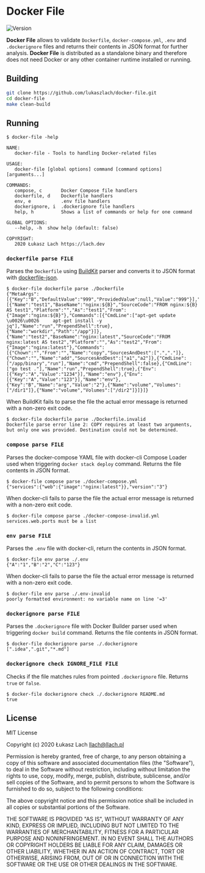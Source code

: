 # Docker File

![Version](https://img.shields.io/badge/version-1.0-lightgrey.svg?style=flat)

**Docker File** allows to validate `Dockerfile`, `docker-compose.yml`, `.env` and `.dockerignore` files and returns their contents in JSON format for further analysis. **Docker File** is distributed as a standalone binary and therefore does not need Docker or any other container runtime installed or running.

## Building

```bash
git clone https://github.com/lukaszlach/docker-file.git
cd docker-file
make clean-build
```

## Running

```
$ docker-file -help

NAME:
   docker-file - Tools to handling Docker-related files

USAGE:
   docker-file [global options] command [command options] [arguments...]

COMMANDS:
   compose, c       Docker Compose file handlers
   dockerfile, d    Dockerfile handlers
   env, e           .env file handlers
   dockerignore, i  .dockerignore file handlers
   help, h          Shows a list of commands or help for one command

GLOBAL OPTIONS:
   --help, -h  show help (default: false)

COPYRIGHT:
   2020 Łukasz Lach https://lach.dev
```

### `dockerfile parse FILE`

Parses the `Dockerfile` using [BuildKit](https://github.com/moby/buildkit) parser and converts it to JSON format with [dockerfile-json](https://github.com/keilerkonzept/dockerfile-json).

```
$ docker-file dockerfile parse ./Dockerfile
{"MetaArgs":[{"Key":"B","DefaultValue":"999","ProvidedValue":null,"Value":"999"}],"Stages":[{"Name":"test1","BaseName":"nginx:${B}","SourceCode":"FROM nginx:${B} AS test1","Platform":"","As":"test1","From":{"Image":"nginx:${B}"},"Commands":[{"CmdLine":["apt-get update \u0026\u0026     apt-get install -y jq"],"Name":"run","PrependShell":true},{"Name":"workdir","Path":"/app"}]},{"Name":"test2","BaseName":"nginx:latest","SourceCode":"FROM nginx:latest AS test2","Platform":"","As":"test2","From":{"Image":"nginx:latest"},"Commands":[{"Chown":"","From":"","Name":"copy","SourcesAndDest":[".","."]},{"Chown":"","Name":"add","SourcesAndDest":["a1","a2"]},{"CmdLine":["/app/binary","run"],"Name":"cmd","PrependShell":false},{"CmdLine":["go test ."],"Name":"run","PrependShell":true},{"Env":[{"Key":"A","Value":"1234"}],"Name":"env"},{"Env":[{"Key":"A","Value":"123"}],"Name":"env"},{"Key":"B","Name":"arg","Value":"2"},{"Name":"volume","Volumes":["/dir1"]},{"Name":"volume","Volumes":["/dir2"]}]}]}
```

When BuildKit fails to parse the file the actual error message is returned with a non-zero exit code.

```
$ docker-file dockerfile parse ./Dockerfile.invalid
Dockerfile parse error line 2: COPY requires at least two arguments, but only one was provided. Destination could not be determined.
```

### `compose parse FILE`

Parses the docker-compose YAML file with docker-cli Compose Loader used when triggering `docker stack deploy` command. 
Returns the file contents in JSON format.

```
$ docker-file compose parse ./docker-compose.yml
{"services":{"web":{"image":"nginx:latest"}},"version":"3"}
```

When docker-cli fails to parse the file the actual error message is returned with a non-zero exit code.

```
$ docker-file compose parse ./docker-compose-invalid.yml
services.web.ports must be a list
```

### `env parse FILE`

Parses the `.env` file with docker-cli, return the contents in JSON format.

```
$ docker-file env parse ./.env
{"A":"1","B":"2","C":"123"}
```

When docker-cli fails to parse the file the actual error message is returned with a non-zero exit code.

```
$ docker-file env parse ./.env-invalid
poorly formatted environment: no variable name on line '=3'
```

### `dockerignore parse FILE`

Parses the `.dockerignore` file with Docker Builder parser used when triggering `docker build` command. 
Returns the file contents in JSON format.

```
$ docker-file dockerignore parse ./.dockerignore
[".idea",".git","*.md"]
```

### `dockerignore check IGNORE_FILE FILE`

Checks if the file matches rules from pointed `.dockerignore` file.
Returns `true` or `false`.

```
$ docker-file dockerignore check ./.dockerignore README.md
true
```

## License

MIT License

Copyright (c) 2020 Łukasz Lach <llach@llach.pl>

Permission is hereby granted, free of charge, to any person obtaining a copy
of this software and associated documentation files (the "Software"), to deal
in the Software without restriction, including without limitation the rights
to use, copy, modify, merge, publish, distribute, sublicense, and/or sell
copies of the Software, and to permit persons to whom the Software is
furnished to do so, subject to the following conditions:

The above copyright notice and this permission notice shall be included in all
copies or substantial portions of the Software.

THE SOFTWARE IS PROVIDED "AS IS", WITHOUT WARRANTY OF ANY KIND, EXPRESS OR
IMPLIED, INCLUDING BUT NOT LIMITED TO THE WARRANTIES OF MERCHANTABILITY,
FITNESS FOR A PARTICULAR PURPOSE AND NONINFRINGEMENT. IN NO EVENT SHALL THE
AUTHORS OR COPYRIGHT HOLDERS BE LIABLE FOR ANY CLAIM, DAMAGES OR OTHER
LIABILITY, WHETHER IN AN ACTION OF CONTRACT, TORT OR OTHERWISE, ARISING FROM,
OUT OF OR IN CONNECTION WITH THE SOFTWARE OR THE USE OR OTHER DEALINGS IN THE
SOFTWARE.

